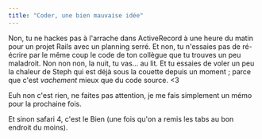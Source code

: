 ```yaml
---
title: "Coder, une bien mauvaise idée"
---
```


Non, tu ne hackes pas à l'arrache dans ActiveRecord à une heure du matin pour
un projet Rails avec un planning serré. Et non, tu n'essaies pas de ré-écrire
par le même coup le code de ton collègue que tu trouves un peu maladroit. Non
non non, la nuit, tu vas... au lit. Et tu essaies de voler un peu la chaleur
de Steph qui est déjà sous la couette depuis un moment ; parce que c'est
_vachement_ mieux que du code source. <3

Euh non c'est rien, ne faites pas attention, je me fais simplement un mémo
pour la prochaine fois.

Et sinon safari 4, c'est le Bien (une fois qu'on a remis les tabs au bon
endroit du moins).

